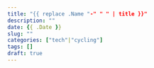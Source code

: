 ```yaml
---
title: "{{ replace .Name "-" " " | title }}"
description: ""
date: {{ .Date }}
slug: "" 
categories: ["tech"|"cycling"]
tags: []
draft: true
---
```


